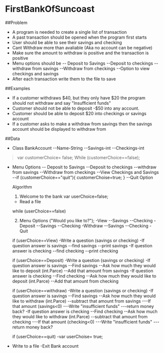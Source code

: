 # FirstBankOfSuncoast

##Problem

- A program is needed to create a single list of transaction
- A past transaction should be opened when the program first starts
- User should be able to see their savings and checking
- Cant Withdraw more than avaliable (Aka no account can be negative)
- Make sure the amount to withdraw is positive and the transaction is positive
- Menu options should be
  -- Deposit to Savings
  --Deposit to checkings
  --withdraw from savings
  --Withdraw from checkings
  --Option to view checkings and savings
- After each transaction write them to the file to save

##Examples

- If a customer withdraws $40, but they only have $20 the program should not withdraw and say "Insufficient funds"
- Customer should not be able to deposit -$50 into any account.
- Customer should be able to deposit $20 into checkings or savings account
- If a customer asks to make a withdraw from savings then the savings account should be displayed to withdraw from

##Data

- Class BankAccount
  --Name-String
  --Savings-int
  --Checkings-int

> var customerChoice= false;
> While (customerChoice==false);

- Menu Options
  -- Deposit to Savings
  --Deposit to checkings
  --withdraw from savings
  --Withdraw from checkings
  --View Checkings and Savings
  --if (customerChoice=="quit"){
  customerChoise=true;
  }
  --Quit Option

  Algorithm

  1. Welcome to the bank
     var userChoice=false;

  - Read a file

  while (userChoice==false)

  2. Menu Options ("Would you like to?");
     -View
     --Savings
     --Checking
     -Deposit
     --Savings
     --Checking
     -Withdraw
     --Savings
     --Checking
     -Quit

  if (userChoice==View)
  -Write a question (savings or checking)
  -If question answer is savings
  --find savings
  --print savings
  -If question answer is checking
  --find checking
  --print checking

  if (userChoice==Deposit)
  -Write a question (savings or checking)
  -If question answer is savings
  --Find savings
  --Ask how much they would like to deposit (int.Parce)
  --Add that amount from savings
  -If question answer is checking
  --Find checking
  --Ask how much they would like to deposit (int.Parce)
  --Add that amount from checking

  if (userChoice==withdraw)
  -Write a question (savings or checking)
  -If question answer is savings
  --Find savings
  --Ask how much they would like to withdraw (int.Parce)
  --subtract that amount from savings
  ---If that amount (savings<0)
  ---Write "insufficient funds"
  ---return money back?
  -If question answer is checking
  --Find checking
  --Ask how much they would like to withdraw (int.Parce)
  --subtract that amount from checking
  ---If that amount (checking<0)
  ---Write "insufficient funds"
  ---return money back?

  if (userChoice==quit)
  -var userChoise= true;

* Write to a file
  -Exit Bank account
